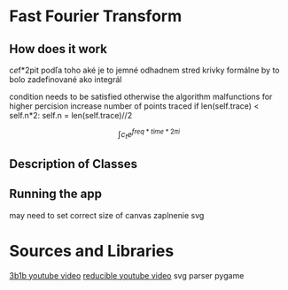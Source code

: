 # Fast Fourier Transform

## How does it work
c*e*f*2pit
podľa toho aké je to jemné odhadnem stred krivky
formálne by to bolo zadefinované ako integrál

condition needs to be satisfied otherwise the algorithm malfunctions
for higher percision increase number of points traced
if len(self.trace) < self.n*2: self.n = len(self.trace)//2 

$$\int{c_te^{freq * time * 2\pi i}}$$


## Description of Classes

## Running the app
may need to set correct size of canvas
zaplnenie svg

# Sources and Libraries
[3b1b youtube video](https://www.youtube.com/watch?v=r6sGWTCMz2k&t=1298s)
[reducible youtube video](https://www.youtube.com/watch?v=h7apO7q16V0&t=111s)
svg parser
pygame